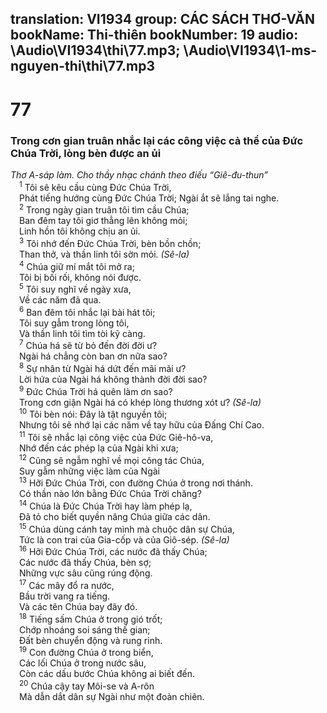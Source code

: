 translation: VI1934
group: CÁC SÁCH THƠ-VĂN
bookName: Thi-thiên 
bookNumber: 19
audio: \Audio\VI1934\thi\77.mp3; \Audio\VI1934\1-ms-nguyen-thi\thi\77.mp3
-------

<div class="title"><h1>77</h1><h3>Trong cơn gian truân nhắc lại các công việc cả thể của Đức Chúa Trời, lòng bèn được an ủi</h3><i>Thơ A-sáp làm. Cho thầy nhạc chánh theo điếu “Giê-đu-thun”</i></div>
<span class="verse thi_77_1"> <sup>1</sup> Tôi sẽ kêu cầu cùng Đức Chúa Trời, <br/> Phát tiếng hướng cùng Đức Chúa Trời; Ngài ắt sẽ lắng tai nghe. <br/></span>
<span class="verse thi_77_2"> <sup>2</sup> Trong ngày gian truân tôi tìm cầu Chúa; <br/> Ban đêm tay tôi giơ thẳng lên không mỏi; <br/> Linh hồn tôi không chịu an ủi. <br/></span>
<span class="verse thi_77_3"> <sup>3</sup> Tôi nhớ đến Đức Chúa Trời, bèn bồn chồn; <br/> Than thở, và thần linh tôi sờn mỏi. <em>(Sê-la)</em><br/></span>
<span class="verse thi_77_4"> <sup>4</sup> Chúa giữ mí mắt tôi mở ra; <br/> Tôi bị bối rối, không nói được. <br/></span>
<span class="verse thi_77_5"> <sup>5</sup> Tôi suy nghĩ về ngày xưa, <br/> Về các năm đã qua. <br/></span>
<span class="verse thi_77_6"> <sup>6</sup> Ban đêm tôi nhắc lại bài hát tôi; <br/> Tôi suy gẫm trong lòng tôi, <br/> Và thần linh tôi tìm tòi kỹ càng. <br/></span>
<span class="verse thi_77_7"> <sup>7</sup> Chúa há sẽ từ bỏ đến đời đời ư? <br/> Ngài há chẳng còn ban ơn nữa sao? <br/></span>
<span class="verse thi_77_8"> <sup>8</sup> Sự nhân từ Ngài há dứt đến mãi mãi ư? <br/> Lời hứa của Ngài há không thành đời đời sao? <br/></span>
<span class="verse thi_77_9"> <sup>9</sup> Đức Chúa Trời há quên làm ơn sao? <br/> Trong cơn giận Ngài há có khép lòng thương xót ư? <em>(Sê-la)</em><br/></span>
<span class="verse thi_77_10"> <sup>10</sup> Tôi bèn nói: Đây là tật nguyền tôi; <br/> Nhưng tôi sẽ nhớ lại các năm về tay hữu của Đấng Chí Cao. <br/></span>
<span class="verse thi_77_11"> <sup>11</sup> Tôi sẽ nhắc lại công việc của Đức Giê-hô-va, <br/> Nhớ đến các phép lạ của Ngài khi xưa; <br/></span>
<span class="verse thi_77_12"> <sup>12</sup> Cũng sẽ ngẫm nghĩ về mọi công tác Chúa, <br/> Suy gẫm những việc làm của Ngài <br/></span>
<span class="verse thi_77_13"> <sup>13</sup> Hỡi Đức Chúa Trời, con đường Chúa ở trong nơi thánh. <br/> Có thần nào lớn bằng Đức Chúa Trời chăng? <br/></span>
<span class="verse thi_77_14"> <sup>14</sup> Chúa là Đức Chúa Trời hay làm phép lạ, <br/> Đã tỏ cho biết quyền năng Chúa giữa các dân. <br/></span>
<span class="verse thi_77_15"> <sup>15</sup> Chúa dùng cánh tay mình mà chuộc dân sự Chúa, <br/> Tức là con trai của Gia-cốp và của Giô-sép. <em>(Sê-la)</em><br/></span>
<span class="verse thi_77_16"> <sup>16</sup> Hỡi Đức Chúa Trời, các nước đã thấy Chúa; <br/> Các nước đã thấy Chúa, bèn sợ; <br/> Những vực sâu cũng rúng động. <br/></span>
<span class="verse thi_77_17"> <sup>17</sup> Các mây đổ ra nước, <br/> Bầu trời vang ra tiếng. <br/> Và các tên Chúa bay đây đó. <br/></span>
<span class="verse thi_77_18"> <sup>18</sup> Tiếng sấm Chúa ở trong gió trốt; <br/> Chớp nhoáng soi sáng thế gian; <br/> Đất bèn chuyển động và rung rinh. <br/></span>
<span class="verse thi_77_19"> <sup>19</sup> Con đường Chúa ở trong biển, <br/> Các lối Chúa ở trong nước sâu, <br/> Còn các dấu bước Chúa không ai biết đến. <br/></span>
<span class="verse thi_77_20"> <sup>20</sup> Chúa cậy tay Môi-se và A-rôn <br/> Mà dẫn dắt dân sự Ngài như một đoàn chiên. <br/></span>
